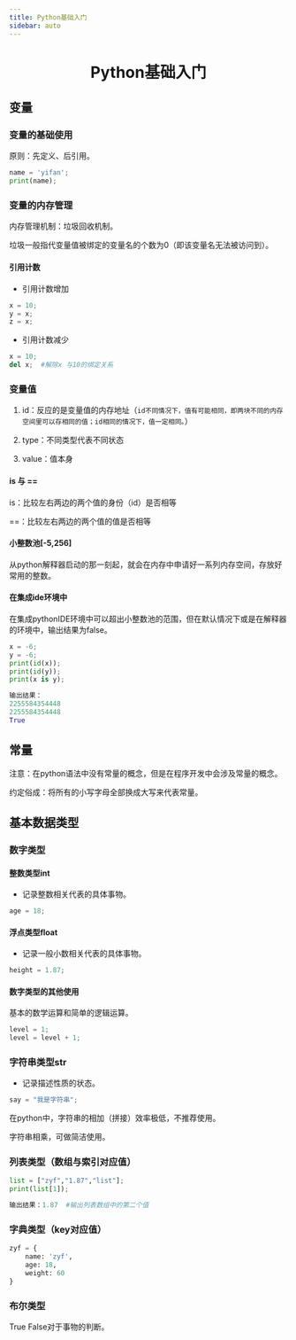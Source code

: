 ```yaml
---
title: Python基础入门
sidebar: auto
---
```


# <center>Python基础入门</center>

## 变量

### 变量的基础使用

原则：先定义、后引用。

```python
name = 'yifan';
print(name);
```

### 变量的内存管理

内存管理机制：垃圾回收机制。

垃圾一般指代变量值被绑定的变量名的个数为0（即该变量名无法被访问到）。

#### 引用计数

- 引用计数增加

```python
x = 10;
y = x;
z = x;
```

- 引用计数减少

```python
x = 10;
del x;  #解除x 与10的绑定关系
```

### 变量值

1. id：反应的是变量值的内存地址（`id不同情况下，值有可能相同，即两块不同的内存空间里可以存相同的值；id相同的情况下，值一定相同。`）

2. type：不同类型代表不同状态

3. value：值本身

#### is 与 ==

is：比较左右两边的两个值的身份（id）是否相等

==：比较左右两边的两个值的值是否相等

#### 小整数池[-5,256]

从python解释器启动的那一刻起，就会在内存中申请好一系列内存空间，存放好常用的整数。

#### 在集成ide环境中

在集成pythonIDE环境中可以超出小整数池的范围，但在默认情况下或是在解释器的环境中，输出结果为false。

```python
x = -6;
y = -6;
print(id(x));
print(id(y));
print(x is y);

输出结果：
2255584354448
2255584354448
True
```

## 常量

注意：在python语法中没有常量的概念，但是在程序开发中会涉及常量的概念。

约定俗成：将所有的小写字母全部换成大写来代表常量。

## 基本数据类型

### 数字类型

#### 整数类型int

- 记录整数相关代表的具体事物。

```python
age = 18;
```

#### 浮点类型float

- 记录一般小数相关代表的具体事物。

```python
height = 1.87;
```

#### 数字类型的其他使用

基本的数学运算和简单的逻辑运算。

```python
level = 1;
level = level + 1;
```

### 字符串类型str

- 记录描述性质的状态。

```python
say = "我是字符串";
```

在python中，字符串的相加（拼接）效率极低，不推荐使用。

字符串相乘，可做简洁使用。

### 列表类型（数组与索引对应值）

```python
list = ["zyf","1.87","list"];
print(list[1]);

输出结果：1.87  #输出列表数组中的第二个值
```

### 字典类型（key对应值）

```python
zyf = {
    name: 'zyf',
    age: 18,
    weight: 60
}
```

### 布尔类型

True False对于事物的判断。